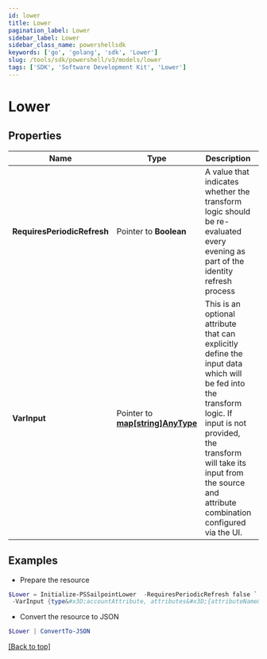 ```yaml
---
id: lower
title: Lower
pagination_label: Lower
sidebar_label: Lower
sidebar_class_name: powershellsdk
keywords: ['go', 'golang', 'sdk', 'Lower'] 
slug: /tools/sdk/powershell/v3/models/lower
tags: ['SDK', 'Software Development Kit', 'Lower']
---
```



# Lower

## Properties

Name | Type | Description | Notes
------------ | ------------- | ------------- | -------------
**RequiresPeriodicRefresh** |  Pointer to **Boolean** | A value that indicates whether the transform logic should be re-evaluated every evening as part of the identity refresh process | [optional] [default to $false]
**VarInput** |  Pointer to [**map[string]AnyType**](any-type) | This is an optional attribute that can explicitly define the input data which will be fed into the transform logic. If input is not provided, the transform will take its input from the source and attribute combination configured via the UI. | [optional] 

## Examples

- Prepare the resource
```powershell
$Lower = Initialize-PSSailpointLower  -RequiresPeriodicRefresh false `
 -VarInput {type&#x3D;accountAttribute, attributes&#x3D;{attributeName&#x3D;first_name, sourceName&#x3D;Source}}
```

- Convert the resource to JSON
```powershell
$Lower | ConvertTo-JSON
```


[[Back to top]](#) 

